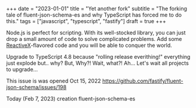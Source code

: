 +++
date = "2023-01-01"
title = "Yet another fork"
subtitle = "The forking tale of fluent-json-schema-es and why TypeScript has forced me to do this."
tags = ["javascript", "typescript", "fastify"]
draft = true
+++

Node.js is perfect for scripting. With its well-stocked library, you can just drop a small amount of code to solve complicated problems. Add some [ReactiveX](https://rxjs-dev.firebaseapp.com/)-flavored code and you will be able to conquer the world.

<!-- more -->

<!-- got.js is pure ESM
ok, I can work with pure ESM and code coverage with c8
ok, TypeScript _seems to support_ pure ESM 
ok, I need Got.js, so let's upgrade
I'm on TypeScript 4.7 -->

Upgrade to TypeScript 4.8 because "rolling release everithing!"
everything just explode
but.. why?
But, Why?!
Wait, what?!
Ah...
Let's wait all projects to upgrade...

This issue is was opened Oct 15, 2022
https://github.com/fastify/fluent-json-schema/issues/198

Today (Feb 7, 2023) creation fluent-json-schema-es
